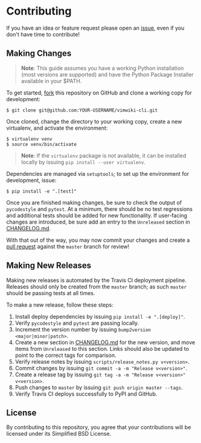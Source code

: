 # Contributing

If you have an idea or feature request please open an [issue][1], even if you
don't have time to contribute!

## Making Changes

> **Note**: This guide assumes you have a working Python installation (most
> versions are supported) and have the Python Package Installer available in
> your $PATH.

To get started, [fork][2] this repository on GitHub and clone a working copy for
development:

    $ git clone git@github.com:YOUR-USERNAME/vimwiki-cli.git

Once cloned, change the directory to your working copy, create a new virtualenv,
and activate the environment:

    $ virtualenv venv
    $ source venv/bin/activate

> **Note**: If the `virtualenv` package is not available, it can be installed
> locally by issuing `pip install --user virtualenv`.

Dependencies are managed via `setuptools`; to set up the environment for
development, issue:

    $ pip install -e ".[test]"

Once you are finished making changes, be sure to check the output of
`pycodestyle` and `pytest`. At a minimum, there should be no test regressions
and additional tests should be added for new functionality. If user-facing
changes are introduced, be sure add an entry to the `Unreleased` section in
[CHANGELOG.md].

With that out of the way, you may now commit your changes and create a
[pull request][3] against the `master` branch for review!

## Making New Releases

Making new releases is automated by the Travis CI deployment pipeline. Releases
should only be created from the `master` branch; as such `master` should be
passing tests at all times.

To make a new release, follow these steps:

1. Install deploy dependencies by issuing `pip install -e ".[deploy]"`.
2. Verify `pycodestyle` and `pytest` are passing locally.
3. Increment the version number by issuing `bump2version <major|minor|patch>`.
4. Create a new section in [CHANGELOG.md] for the new version, and move items
   from `Unreleased` to this section. Links should also be updated to point to
   the correct tags for comparison.
5. Verify release notes by issuing `scripts/release_notes.py v<version>`.
6. Commit changes by issuing `git commit -a -m "Release v<version>"`.
7. Create a release tag by issuing `git tag -a -m "Release v<version>"
   v<version>`.
8. Push changes to `master` by issuing `git push origin master --tags`.
9. Verify Travis CI deploys successfully to PyPI and GitHub.

## License

By contributing to this repository, you agree that your contributions will be
licensed under its Simplified BSD License.

[1]: https://github.com/sstallion/vimwiki-cli/issues
[2]: https://docs.github.com/en/github/getting-started-with-github/fork-a-repo
[3]: https://docs.github.com/en/github/collaborating-with-issues-and-pull-requests/creating-a-pull-request

[CHANGELOG.md]: CHANGELOG.md
